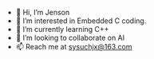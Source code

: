 - 👋 Hi, I’m Jenson
- 👀 I’m interested in Embedded C coding.
- 🌱 I’m currently learning C++
- 💞️ I’m looking to collaborate on AI
- 📫 Reach me at sysuchjx@163.com

<!---
jenson-sysu/jenson-sysu is a ✨ special ✨ repository because its `README.md` (this file) appears on your GitHub profile.
You can click the Preview link to take a look at your changes.
--->
